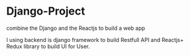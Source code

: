 # Django-Project
combine the Django and the Reactjs to build a web app

I using backend is django framework to build Restfull API and Reactjs+ Redux library to build UI for User.
